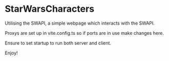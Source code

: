 # StarWarsCharacters

Utilising the SWAPI, a simple webpage which interacts with the SWAPI.

Proxys are set up in vite.config.ts so if ports are in use make changes here.

Ensure to set startup to run both server and client.

Enjoy!
